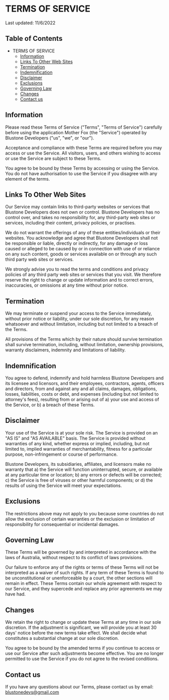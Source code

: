 # TERMS OF SERVICE
Last updated: 11/6/2022

## Table of Contents
-  TERMS OF SERVICE
   - [ Information](#information)
   - [ Links To Other Web Sites](#links-to-other-web-sites)
   - [ Termination](#termination)
   - [ Indemnification](#indemnification)
   - [ Disclaimer](#disclaimer)
   - [ Exclusions](#exclusions)
   - [ Governing Law](#governing-law)
   - [ Changes](#changes)
   - [ Contact us](#contact-us)

## Information

Please read these Terms of Service ("Terms", "Terms of Service") carefully before using the application Mother Fox (the "Service") operated by Blustone Developers ("us", "we", or "our").

Acceptance and compliance with these Terms are required before you may access or use the Service. All visitors, users, and others wishing to access or use the Service are subject to these Terms.

You agree to be bound by these Terms by accessing or using the Service. You do not have authorisation to use the Service if you disagree with any element of the terms.

## Links To Other Web Sites
Our Service may contain links to third-party websites or services that Blustone Developers does not own or control.
Blustone Developers has no control over, and takes no responsibility for, any third-party web sites or services, including their content, privacy policies, or practises.

We do not warrant the offerings of any of these entities/individuals or their websites.
You acknowledge and agree that Blustone Developers shall not be responsible or liable, directly or indirectly, for any damage or loss caused or alleged to be caused by or in connection with use of or reliance on any such content, goods or services available on or through any such third party web sites or services.

We strongly advise you to read the terms and conditions and privacy policies of any third party web sites or services that you visit.
We therefore reserve the right to change or update information and to correct errors, inaccuracies, or omissions at any time without prior notice.

## Termination
We may terminate or suspend your access to the Service immediately, without prior notice or liability, under our sole discretion, for any reason whatsoever and without limitation, including but not limited to a breach of the Terms.

All provisions of the Terms which by their nature should survive termination shall survive termination, including, without limitation, ownership provisions, warranty disclaimers, indemnity and limitations of liability.

## Indemnification
You agree to defend, indemnify and hold harmless Blustone Developers and its licensee and licensors, and their employees, contractors, agents, officers and directors, from and against any and all claims, damages, obligations, losses, liabilities, costs or debt, and expenses (including but not limited to attorney's fees), resulting from or arising out of a) your use and access of the Service, or b) a breach of these Terms.

## Disclaimer
Your use of the Service is at your sole risk. The Service is provided on an "AS IS" and "AS AVAILABLE" basis. The Service is provided without warranties of any kind, whether express or implied, including, but not limited to, implied warranties of merchantability, fitness for a particular purpose, non-infringement or course of performance.

Blustone Developers, its subsidiaries, affiliates, and licensors make no warranty that a) the Service will function uninterrupted, secure, or available at any particular time or location; b) any errors or defects will be corrected; c) the Service is free of viruses or other harmful components; or d) the results of using the Service will meet your expectations.

## Exclusions
The restrictions above may not apply to you because some countries do not allow the exclusion of certain warranties or the exclusion or limitation of responsibility for consequential or incidental damages.

## Governing Law
These Terms will be governed by and interpreted in accordance with the laws of Australia, without respect to its conflict of laws provisions.

Our failure to enforce any of the rights or terms of these Terms will not be interpreted as a waiver of such rights. If any term of these Terms is found to be unconstitutional or unenforceable by a court, the other sections will remain in effect. These Terms contain our whole agreement with respect to our Service, and they supercede and replace any prior agreements we may have had.

## Changes
We retain the right to change or update these Terms at any time in our sole discretion. If the adjustment is significant, we will provide you at least 30 days' notice before the new terms take effect. We shall decide what constitutes a substantial change at our sole discretion.

You agree to be bound by the amended terms if you continue to access or use our Service after such adjustments become effective. You are no longer permitted to use the Service if you do not agree to the revised conditions.

## Contact us
If you have any questions about our Terms, please contact us by email: blustonedevs@gmail.com
